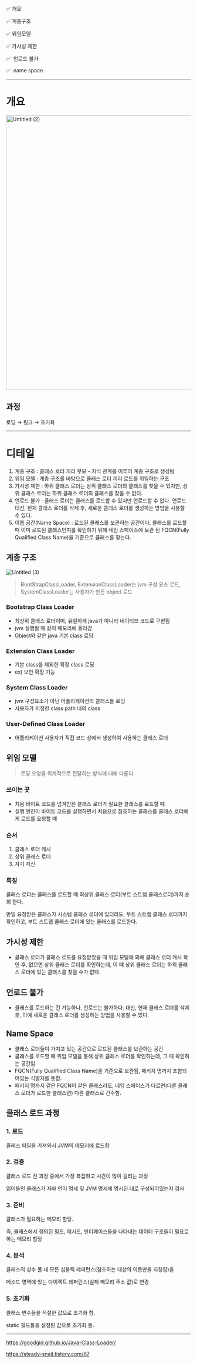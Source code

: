 ✅ 개요

✅ 계층구조

✅ 위임모델

✅ 가시성 제한

✅  언로드 불가

✅  name space

---

# 개요
<img width="747" alt="Untitled (2)" src="https://github.com/uneap/tech-note/assets/25525648/9aa88e62-ec12-462b-9030-8813b56658c0">



## 과정

로딩 → 링크 → 초기화

---

# 디테일

1. 계층 구조 
: 클래스 로더 끼리 부모 - 자식 관계를 이루어 계층 구조로 생성됨
2. 위임 모델
: 계층 구조를 바탕으로 클래스 로더 끼리 로드를 위임하는 구조
3. 가시성 제한
: 하위 클래스 로더는 상위 클래스 로더의 클래스를 찾을 수 있지만, 상위 클래스 로더는 하위 클래스 로더의 클래스를 찾을 수 없다.
4. 언로드 불가
: 클래스 로더는 클래스를 로드할 수 있지만 언로드할 수 없다. 언로드 대신, 현재 클래스 로더를 삭제 후, 새로운 클래스 로더를 생성하는 방법을 사용할 수 있다.
5. 이름 공간(Name Space)
: 로드된 클래스를 보관하는 공간이다, 클래스를 로드할 때 이미 로드된 클래스인지를 확인하기 위해 네임 스페이스에 보관 된 FQCN(Fully Qualified Class Name)을 기준으로 클래스를 찾는다. 

## 계층 구조

![Untitled (3)](https://github.com/uneap/tech-note/assets/25525648/714a1d1a-4ede-4003-92f8-b5dfc493479d)


> BootStrapClassLoader, ExtensionClassLoader는 jvm 구성 요소 로드, SystemClassLoader는 사용자가 만든 object 로드
> 

### Bootstrap Class Loader

- 최상위 클래스 로더이며, 유일하게 java가 아니라 네이티브 코드로 구현됨
- jvm 실행될 때 같이 메모리에 올라감
- Object와 같은 java 기본 class 로딩

### Extension Class Loader

- 기본 class를 제외한 확장 class 로딩
- ex) 보안 확장 기능

### System Class Loader

- jvm 구성요소가 아닌 어플리케이션의 클래스들 로딩
- 사용자가 지정한 class path 내의 class

### User-Defined Class Loader

- 어플리케이션 사용자가 직접 코드 상에서 생성하여 사용하는 클래스 로더

## 위임 모델

> 로딩 요청을 위계적으로 전달하는 방식에 대해 다룬다.
> 

### 쓰이는 곳

- 처음 바이트 코드를 넘겨받은 클래스 로더가 필요한 클래스를 로드할 때
- 실행 엔진이 바이트 코드를 실행하면서 처음으로 참조하는 클래스를 클래스 로더에게 로드를 요청할 때

### 순서

1. 클래스 로더 캐시
2. 상위 클래스 로더
3. 자기 자신

### 특징

클래스 로더는 클래스를 로드할 때 최상위 클래스 로더(부트 스트랩 클래스로더)까지 순회 한다.

 만일 요청받은 클래스가 시스템 클래스 로더에 있더라도, 부트 스트랩 클래스 로더까지 확인하고, 부트 스트랩 클래스 로더에 있는 클래스를 로드한다.

## 가시성 제한

- 클래스 로더가 클래스 로드를 요청받았을 때 위임 모델에 의해 클래스 로더 캐시 확인 후, 없으면 상위 클래스 로더를 확인하는데, 이 때 상위 클래스 로더는 하위 클래스 로더에 있는 클래스를 찾을 수가 없다.

## 언로드 불가

- 클래스를 로드하는 건 가능하나, 언로드는 불가하다. 대신, 현재 클래스 로더를 삭제 후, 아예 새로운 클래스 로더를 생성하는 방법을 사용할 수 있다.

## Name Space

- 클래스 로더들이 가지고 있는 공간으로 로드된 클래스를 보관하는 공간
- 클래스를 로드할 때 위임 모델을 통해 상위 클래스 로더를 확인하는데, 그 때 확인하는 공간임
- FQCN(Fully Qualified Class Name)을 기준으로 보관됨, 패키지 명까지 포함되어있는 식별자를 뜻함.
- 패키지 명까지 같은 FQCN이 같은 클래스라도, 네임 스페이스가 다르면(다른 클래스 로더가 로드한 클래스면) 다른 클래스로 간주함.

## 클래스 로드 과정

### 1. 로드

클래스 파일을 가져와서 JVM의 메모리에 로드함

### 2. 검증

클래스 로드 전 과정 중에서 가장 복잡하고 시간이 많이 걸리는 과정

읽어들인 클래스가 자바 언어 명세 및 JVM 명세에 명시된 대로 구성되어있는지 검사

### 3. 준비

클래스가 필요하는 메모리 할당.

즉, 클래스에서 정의된 필드, 메서드, 인터페이스들을 나타내는 데이터 구조들이 필요로 하는 메모리 할당

### 4. 분석

클래스의 상수 풀 내 모든 심볼릭 레퍼런스(참조하는 대상의 이름만을 지칭함)을 

메소드 영역에 있는 다이렉트 레퍼런스(실제 메모리 주소 값)로 변경

### 5. 초기화

클래스 변수들을 적절한 값으로 초기화 함.

static 필드들을 설정된 값으로 초기화 등..

---

https://goodgid.github.io/Java-Class-Loader/

https://steady-snail.tistory.com/67
